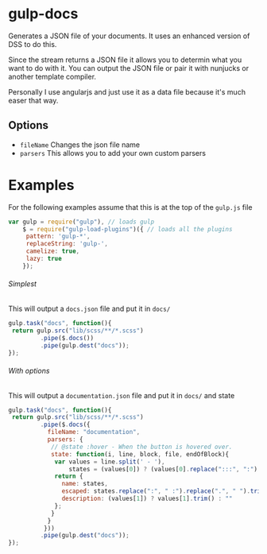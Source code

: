 # gulp-docs

 Generates a JSON file of your documents. It uses an enhanced version of DSS to do this.

 Since the stream returns a JSON file it allows you to determin what you want to do with it. You can output the JSON file or pair it with nunjucks or another template compiler.

 Personally I use angularjs and just use it as a data file because it's much easer that way.

## Options

- `fileName`
  Changes the json file name
- `parsers`
  This allows you to add your own custom parsers


# Examples

For the following examples assume that this is at the top of the `gulp.js` file

```js
var gulp = require("gulp"), // loads gulp
    $ = require("gulp-load-plugins")({ // loads all the plugins
     pattern: 'gulp-*',
     replaceString: 'gulp-',
     camelize: true,
     lazy: true
    });
```


###### Simplest

This will output a `docs.json` file and put it in `docs/`

```js
gulp.task("docs", function(){
 return gulp.src("lib/scss/**/*.scss")
         .pipe($.docs())
         .pipe(gulp.dest("docs"));
});
```

###### With options

This will output a `documentation.json` file and put it in `docs/` and state

```js
gulp.task("docs", function(){
 return gulp.src("lib/scss/**/*.scss")
         .pipe($.docs({
           fileName: "documentation",
           parsers: {
            // @state :hover - When the button is hovered over.
            state: function(i, line, block, file, endOfBlock){
             var values = line.split(' - '),
                 states = (values[0]) ? (values[0].replace(":::", ":").replace("::", ":")) : "";
             return {
               name: states,
               escaped: states.replace(":", " :").replace(".", " ").trim(),
               description: (values[1]) ? values[1].trim() : ""
             };
            }
           }
          }))
         .pipe(gulp.dest("docs"));
});
```